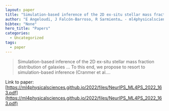 ```yaml
---
layout: paper
title: "Simulation-based inference of the 2D ex-situ stellar mass fraction distribution of galaxies using variational autoencoders"
author: "E Angeloudi, J Falcón-Barroso, R Sarmiento… - ml4physicalsciences.github.io"
bibtex: "None"
hero_title: "Papers"
categories:
  - Uncategorized
tags:
  - paper
---
```

>Simulation-based inference of the 2D ex-situ stellar mass fraction distribution of galaxies … To this end, we propose to resort to simulation-based inference (Cranmer et al.…

Link to paper: [https://ml4physicalsciences.github.io/2022/files/NeurIPS_ML4PS_2022_163.pdf](https://ml4physicalsciences.github.io/2022/files/NeurIPS_ML4PS_2022_163.pdf)



